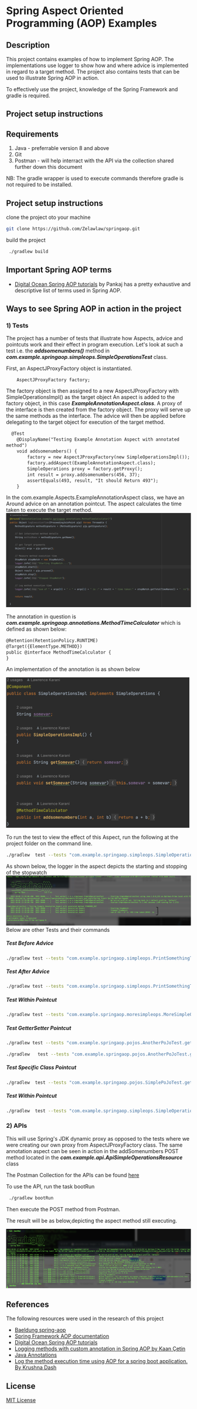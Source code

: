 # Spring Aspect Oriented Programming (AOP) Examples

## Description

This project contains examples of how to implement Spring AOP.
The implementations use logger to show how
and where advice is implemented in regard to a target method.
The project also contains tests that can be used to illustrate Spring AOP in action.

To effectively use the project, knowledge of the Spring Framework and gradle is required.

## Project setup instructions
## Requirements
1) Java - preferrable version 8 and above
2) Git
3) Postman - will help interract with the API via the collection shared further down this document

NB: The gradle wrapper is used to execute commands therefore gradle is not required to be installed.

## Project setup instructions

clone the project oto your machine
```sh
git clone https://github.com/Zelawlaw/springaop.git
```
build the project
```sh
 ./gradlew build
```

## Important Spring AOP terms

- [Digital Ocean Spring AOP tutorials](https://www.digitalocean.com/community/tutorials/spring-aop-example-tutorial-aspect-advice-pointcut-joinpoint-annotations)
  by Pankaj has a pretty exhaustive and descriptive list of terms used in Spring AOP.

## Ways to see Spring AOP in action in the project

### 1) Tests

The project has a number of tests that illustrate how Aspects, advice and pointcuts work and their effect in program
execution.
Let's look at such a test i.e. the **_addsomenumbers()_**  method in **_com.example.springaop.simpleops.SimpleOperationsTest_** class.

First, an AspectJProxyFactory object is instantiated.

```
    AspectJProxyFactory factory;
```

The factory object is then assigned to a new AspectJProxyFactory with SimpleOperationsImpl() as the target object
An aspect is added to the factory object, in this case **_ExampleAnnotationAspect.class_**.
A proxy of the interface is then created from the factory object.
The proxy will serve up the same methods as the interface. The advice will then be applied before delegating to the
target object for execution of the target method.

```
  @Test
    @DisplayName("Testing Example Annotation Aspect with annotated method")
    void addsomenumbers() {
        factory = new AspectJProxyFactory(new SimpleOperationsImpl());
        factory.addAspect(ExampleAnnotationAspect.class);
        SimpleOperations proxy = factory.getProxy();
        int result = proxy.addsomenumbers(456, 37);
        assertEquals(493, result, "It should Return 493");
    }
```

In the com.example.Aspects.ExampleAnnotationAspect class, we have an Around advice on an annotation pointcut.
The aspect calculates the time taken to execute the target method.
![](otherresources/Example%20Annotation%20Aspect.png)

The annotation in question is **_com.example.springaop.annotations.MethodTimeCalculator_** which is defined as
shown below:

```
@Retention(RetentionPolicy.RUNTIME)
@Target({ElementType.METHOD})
public @interface MethodTimeCalculator {
}
```

An implementation of the annotation is as shown below

<img src="otherresources/MethodTimeCalculator_annotation_mplementation.png" alt="drawing" style="width:500px;"/>

To run the test to view the effect of this Aspect, run the following at the project folder on the command line.

```sh
./gradlew  test --tests "com.example.springaop.simpleops.SimpleOperationsTest.addsomenumbers"
```
As shown below, the logger in the aspect depicts the starting and stopping of the stopwatch
![](otherresources/test%20run%20result.png)
Below are other Tests and their commands

##### Test Before Advice

```sh
./gradlew test --tests "com.example.springaop.simpleops.PrintSomethingTest.testBeforeAspect"
```

##### Test After Advice

```sh
./gradlew test --tests "com.example.springaop.simpleops.PrintSomethingTest.testAfterAspect"
```

##### Test Within Pointcut

```sh
./gradlew test --tests "com.example.springaop.moresimpleops.MoreSimpleOperationsTest.getSetGetName"
```

##### Test GetterSetter Pointcut

```sh
./gradlew test --tests "com.example.springaop.pojos.AnotherPoJoTest.getSetGetName"
```

```sh
./gradlew   test --tests "com.example.springaop.pojos.AnotherPoJoTest.getSetGetYearsWorked"
```

##### Test Specific Class Pointcut

```sh
./gradlew  test --tests "com.example.springaop.pojos.SimplePoJoTest.getSetName"
```

##### Test Within Pointcut

```sh
./gradlew  test --tests "com.example.springaop.simpleops.SimpleOperationsTest.getSetGetName"
```

### 2) APIs

This will use Spring's JDK dynamic proxy as opposed to the tests where we were creating our own proxy from AspectJProxyFactory class.
The same annotation aspect can be seen in action in the addSomenumbers POST method located in the **_com.example.api.ApiSimpleOperationsResource_** class

The Postman Collection for the APIs can be found [here](otherresources/Spring%20AOP%20Examples%20copy.postman_collection.json)

To use the API, run the task bootRun
```sh
 ./gradlew bootRun
```
Then execute the POST method from Postman.

The result will be as below,depicting the aspect method still executing.

![](otherresources/bootRun.png)

## References

The following resources were used in the research of this project

- [Baeldung spring-aop](https://www.baeldung.com/spring-aop)
- [Spring Framework AOP documentation](https://docs.spring.io/spring-framework/docs/2.5.5/reference/aop.html)
- [Digital Ocean Spring AOP tutorials](https://www.digitalocean.com/community/tutorials/spring-aop-example-tutorial-aspect-advice-pointcut-joinpoint-annotations)
- [Logging methods with custom annotation in Spring AOP by Kaan Çetin](https://www.digitalocean.com/community/tutorials/spring-aop-example-tutorial-aspect-advice-pointcut-joinpoint-annotations)
- [Java Annotations](https://docs.oracle.com/javase/1.5.0/docs/guide/language/annotations.html)
- [Log the method execution time using AOP for a spring boot application. By Krushna Dash](https://krushna-dash.medium.com/log-the-method-execution-time-using-aop-for-a-spring-boot-application-c90e85b4d3b9)

## License

[MIT License](https://github.com/nishanths/license/blob/master/LICENSE)